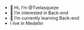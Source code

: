 - 👋 Hi, I’m @Tvelasqueze
- 👀 I’m interested in Back-end
- 🌱 I’m currently learning Back-end
- I live in Medellin
